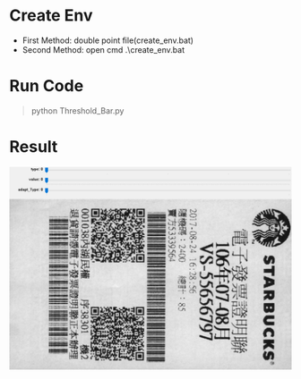 Create Env
===
* First Method: double point file(create_env.bat)
* Second Method: open cmd .\create_env.bat

Run Code
===
>python Threshold_Bar.py

Result
===
![](Window.jpg)